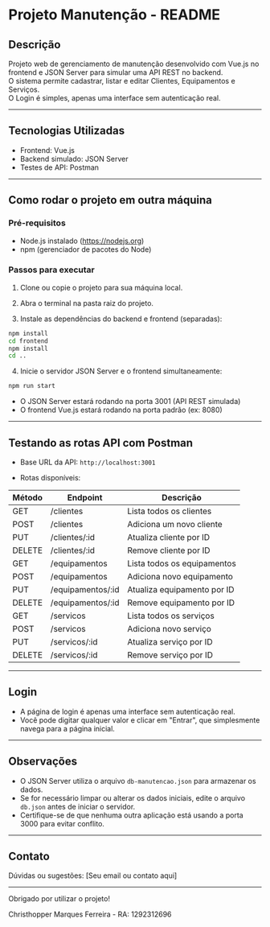 
# Projeto Manutenção - README

## Descrição
Projeto web de gerenciamento de manutenção desenvolvido com Vue.js no frontend e JSON Server para simular uma API REST no backend.  
O sistema permite cadastrar, listar e editar Clientes, Equipamentos e Serviços.  
O Login é simples, apenas uma interface sem autenticação real.

---

## Tecnologias Utilizadas

- Frontend: Vue.js  
- Backend simulado: JSON Server  
- Testes de API: Postman  

---

## Como rodar o projeto em outra máquina

### Pré-requisitos

- Node.js instalado (https://nodejs.org)  
- npm (gerenciador de pacotes do Node)  

### Passos para executar

1. Clone ou copie o projeto para sua máquina local.

2. Abra o terminal na pasta raiz do projeto.

3. Instale as dependências do backend e frontend (separadas):

```bash
npm install
cd frontend
npm install
cd ..
```

4. Inicie o servidor JSON Server e o frontend simultaneamente:

```bash
npm run start
```

- O JSON Server estará rodando na porta 3001 (API REST simulada)  
- O frontend Vue.js estará rodando na porta padrão (ex: 8080)  

---

## Testando as rotas API com Postman

- Base URL da API: `http://localhost:3001`

- Rotas disponíveis:

| Método | Endpoint          | Descrição                   |
|--------|-------------------|-----------------------------|
| GET    | /clientes         | Lista todos os clientes      |
| POST   | /clientes         | Adiciona um novo cliente     |
| PUT    | /clientes/:id     | Atualiza cliente por ID      |
| DELETE | /clientes/:id     | Remove cliente por ID        |
| GET    | /equipamentos     | Lista todos os equipamentos  |
| POST   | /equipamentos     | Adiciona novo equipamento    |
| PUT    | /equipamentos/:id | Atualiza equipamento por ID  |
| DELETE | /equipamentos/:id | Remove equipamento por ID    |
| GET    | /servicos         | Lista todos os serviços      |
| POST   | /servicos         | Adiciona novo serviço        |
| PUT    | /servicos/:id     | Atualiza serviço por ID      |
| DELETE | /servicos/:id     | Remove serviço por ID        |

---

## Login

- A página de login é apenas uma interface sem autenticação real.  
- Você pode digitar qualquer valor e clicar em "Entrar", que simplesmente navega para a página inicial.

---

## Observações

- O JSON Server utiliza o arquivo `db-manutencao.json` para armazenar os dados.  
- Se for necessário limpar ou alterar os dados iniciais, edite o arquivo `db.json` antes de iniciar o servidor.  
- Certifique-se de que nenhuma outra aplicação está usando a porta 3000 para evitar conflito.  

---

## Contato

Dúvidas ou sugestões: [Seu email ou contato aqui]

---

Obrigado por utilizar o projeto!  

Christhopper Marques Ferreira - RA: 1292312696
